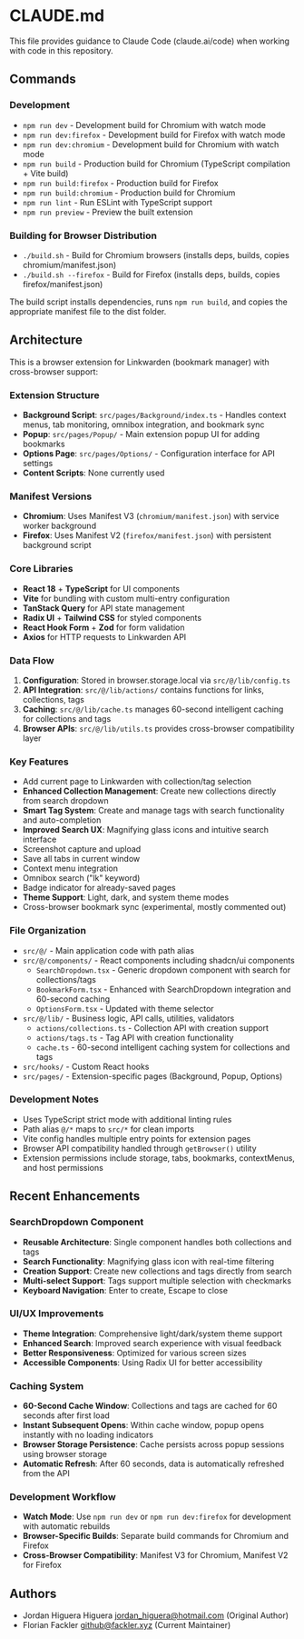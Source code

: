 # CLAUDE.md

This file provides guidance to Claude Code (claude.ai/code) when working with code in this repository.

## Commands

### Development

- `npm run dev` - Development build for Chromium with watch mode
- `npm run dev:firefox` - Development build for Firefox with watch mode
- `npm run dev:chromium` - Development build for Chromium with watch mode
- `npm run build` - Production build for Chromium (TypeScript compilation + Vite build)
- `npm run build:firefox` - Production build for Firefox
- `npm run build:chromium` - Production build for Chromium
- `npm run lint` - Run ESLint with TypeScript support
- `npm run preview` - Preview the built extension

### Building for Browser Distribution

- `./build.sh` - Build for Chromium browsers (installs deps, builds, copies chromium/manifest.json)
- `./build.sh --firefox` - Build for Firefox (installs deps, builds, copies firefox/manifest.json)

The build script installs dependencies, runs `npm run build`, and copies the appropriate manifest file to the dist folder.

## Architecture

This is a browser extension for Linkwarden (bookmark manager) with cross-browser support:

### Extension Structure

- **Background Script**: `src/pages/Background/index.ts` - Handles context menus, tab monitoring, omnibox integration, and bookmark sync
- **Popup**: `src/pages/Popup/` - Main extension popup UI for adding bookmarks
- **Options Page**: `src/pages/Options/` - Configuration interface for API settings
- **Content Scripts**: None currently used

### Manifest Versions

- **Chromium**: Uses Manifest V3 (`chromium/manifest.json`) with service worker background
- **Firefox**: Uses Manifest V2 (`firefox/manifest.json`) with persistent background script

### Core Libraries

- **React 18** + **TypeScript** for UI components
- **Vite** for bundling with custom multi-entry configuration
- **TanStack Query** for API state management
- **Radix UI** + **Tailwind CSS** for styled components
- **React Hook Form** + **Zod** for form validation
- **Axios** for HTTP requests to Linkwarden API

### Data Flow

1. **Configuration**: Stored in browser.storage.local via `src/@/lib/config.ts`
2. **API Integration**: `src/@/lib/actions/` contains functions for links, collections, tags
3. **Caching**: `src/@/lib/cache.ts` manages 60-second intelligent caching for collections and tags
4. **Browser APIs**: `src/@/lib/utils.ts` provides cross-browser compatibility layer

### Key Features

- Add current page to Linkwarden with collection/tag selection
- **Enhanced Collection Management**: Create new collections directly from search dropdown
- **Smart Tag System**: Create and manage tags with search functionality and auto-completion
- **Improved Search UX**: Magnifying glass icons and intuitive search interface
- Screenshot capture and upload
- Save all tabs in current window
- Context menu integration
- Omnibox search ("lk" keyword)
- Badge indicator for already-saved pages
- **Theme Support**: Light, dark, and system theme modes
- Cross-browser bookmark sync (experimental, mostly commented out)

### File Organization

- `src/@/` - Main application code with path alias
- `src/@/components/` - React components including shadcn/ui components
  - `SearchDropdown.tsx` - Generic dropdown component with search for collections/tags
  - `BookmarkForm.tsx` - Enhanced with SearchDropdown integration and 60-second caching
  - `OptionsForm.tsx` - Updated with theme selector
- `src/@/lib/` - Business logic, API calls, utilities, validators
  - `actions/collections.ts` - Collection API with creation support
  - `actions/tags.ts` - Tag API with creation functionality
  - `cache.ts` - 60-second intelligent caching system for collections and tags
- `src/hooks/` - Custom React hooks
- `src/pages/` - Extension-specific pages (Background, Popup, Options)

### Development Notes

- Uses TypeScript strict mode with additional linting rules
- Path alias `@/*` maps to `src/*` for clean imports
- Vite config handles multiple entry points for extension pages
- Browser API compatibility handled through `getBrowser()` utility
- Extension permissions include storage, tabs, bookmarks, contextMenus, and host permissions

## Recent Enhancements

### SearchDropdown Component
- **Reusable Architecture**: Single component handles both collections and tags
- **Search Functionality**: Magnifying glass icon with real-time filtering
- **Creation Support**: Create new collections and tags directly from search
- **Multi-select Support**: Tags support multiple selection with checkmarks
- **Keyboard Navigation**: Enter to create, Escape to close

### UI/UX Improvements
- **Theme Integration**: Comprehensive light/dark/system theme support
- **Enhanced Search**: Improved search experience with visual feedback
- **Better Responsiveness**: Optimized for various screen sizes
- **Accessible Components**: Using Radix UI for better accessibility

### Caching System
- **60-Second Cache Window**: Collections and tags are cached for 60 seconds after first load
- **Instant Subsequent Opens**: Within cache window, popup opens instantly with no loading indicators
- **Browser Storage Persistence**: Cache persists across popup sessions using browser storage
- **Automatic Refresh**: After 60 seconds, data is automatically refreshed from the API

### Development Workflow
- **Watch Mode**: Use `npm run dev` or `npm run dev:firefox` for development with automatic rebuilds
- **Browser-Specific Builds**: Separate build commands for Chromium and Firefox
- **Cross-Browser Compatibility**: Manifest V3 for Chromium, Manifest V2 for Firefox

## Authors
- Jordan Higuera Higuera <jordan_higuera@hotmail.com> (Original Author)
- Florian Fackler <github@fackler.xyz> (Current Maintainer)
